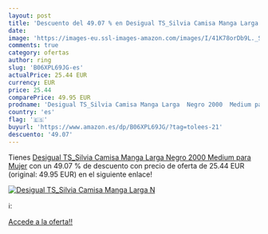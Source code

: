 ```yaml
---
layout: post
title: 'Descuento del 49.07 % en Desigual TS_Silvia Camisa Manga Larga  N'
date: 
image: 'https://images-eu.ssl-images-amazon.com/images/I/41K78orDb9L._SL200_.jpg'
comments: true
category: ofertas
author: ring
slug: 'B06XPL69JG-es'
actualPrice: 25.44 EUR
currency: EUR
price: 25.44
comparePrice: 49.95 EUR
prodname: 'Desigual TS_Silvia Camisa Manga Larga  Negro 2000  Medium para Mujer'
country: 'es'
flag: '🇪🇸'
buyurl: 'https://www.amazon.es/dp/B06XPL69JG/?tag=tolees-21'
descuento: '49.07'
---
```


Tienes [Desigual TS_Silvia Camisa Manga Larga  Negro 2000  Medium para Mujer](https://www.amazon.es/dp/B06XPL69JG/?tag=tolees-21) con un 49.07 % de descuento con precio de oferta de 25.44 EUR (original: 49.95 EUR) en el siguiente enlace!

[![Desigual TS_Silvia Camisa Manga Larga  N](https://images-eu.ssl-images-amazon.com/images/I/41K78orDb9L._SL200_.jpg)](https://www.amazon.es/dp/B06XPL69JG/?tag=tolees-21)

ℹ️:


[Accede a la oferta!!](https://www.amazon.es/dp/B06XPL69JG/?tag=tolees-21)
